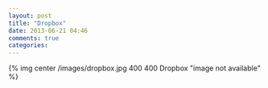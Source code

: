 ```yaml
---
layout: post
title: "Dropbox"
date: 2013-06-21 04:46
comments: true
categories: 
---
```


{% img center /images/dropbox.jpg 400 400 Dropbox "image not available" %}


